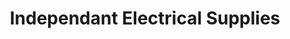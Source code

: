 ---
title: "Independant Electrical Supplies"
url: /newport/independant-electrical-supplies/
shop: electronics
---